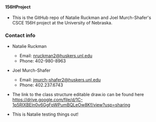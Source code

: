 #### 156HProject

* This is the GitHub repo of Natalie Ruckman and Joel Murch-Shafer's CSCE 156H project at the University of Nebraska.

### Contact info
* Natalie Ruckman
  * Email: nruckman2@huskers.unl.edu
  * Phone: 402-980-8963

* Joel Murch-Shafer
  * Email: jmurch-shafer2@huskers.unl.edu
  * Phone: 402.237.6743

* The link to the class structure editable draw.io can be found here https://drive.google.com/file/d/1C-1p5RIXBEln0v6GgFpWPumBQLeOw8Kf/view?usp=sharing

* This is Natalie testing things out!
